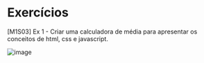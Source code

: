 # Exercícios
[M1S03] Ex 1 - Criar uma calculadora de média para apresentar os conceitos de html, css e javascript.

![image](https://github.com/user-attachments/assets/e8f07f16-19e3-47fe-b2f3-b9ad29a66af5)
